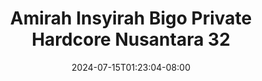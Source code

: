 --- 
title: "Amirah Insyirah Bigo Private Hardcore Nusantara 32"
description: "video   Amirah Insyirah Bigo Private Hardcore Nusantara 32 yandek    "
date: 2024-07-15T01:23:04-08:00
file_code: "60813zttkx37"
draft: false
cover: "bcg8xvqovdug547w.jpg"
tags: ["Amirah", "Insyirah", "Bigo", "Private", "Hardcore", "Nusantara", "bokep-indo", "bokep-viral", "bokep-ig"]
length: 309
fld_id: "1483924"
foldername: "Amirah insyirah"
categories: ["Amirah insyirah"]
views: 1
---